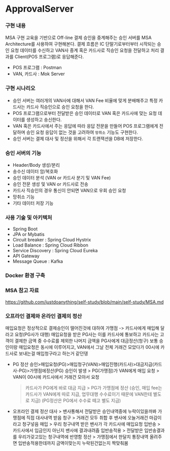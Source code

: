# ApprovalServer

### 구현 내용
MSA 구현 교육을 기반으로 Off-line 결제 승인을 중계해주는 승인 서버를 MSA Architecture를 사용하여 구현해본다.
결제 흐름은 IC 단말기로부터부터 시작되는 승인 요청 데이터를 수신하고 VAN사 중계 혹은 카드사로 직승인 요청을 전달하고 처리 결과를 Client(POS 프로그램)로 응답해준다.
  - POS 프로그램 : Postman
  - VAN, 카드사 : Mok Server

### 구현 시나리오
  - 승인 서버는 여러개의 VAN사에 대해서 VAN Fee 비율에 맞게 분배해주고 특정 카드사는 카드사 직승인으로 승인 요청을 한다.
  - POS 프로그램으로부터 전달받은 승인 데이터로 VAN 혹은 카드사에 맞는 요청 데이터를 생성하고 송신한다.
  - VAN 혹은 카드사에서 주는 응답에 따라 응답 전문을 만들어 POS 프로그램에게 전달하며 승인 요청 응답이 없는 것을 고려하여 `망취소` 기능도 구현한다.
  - 승인 서버는 결제 대사 및 정산을 위해서 각 트랜잭션을 DB에 저장한다.

### 승인 서버의 기능
  - Header/Body 생성/분리
  - 송수신 데이터 암/복호화
  - 승인 데이터 분석 (VAN or 카드사 분기 및 VAN Fee)
  - 승인 전문 생성 및 VAN or 카드사로 전송
  - 카드사 직승인의 경우 통신이 안되면 VAN으로 우회 승인 요청
  - 망취소 기능
  - 기타 데이터 저장 기능

### 사용 기술 및 아키텍처
  - Spring Boot
  - JPA or Mybatis
  - Circuit breaker : Spring Cloud Hystrix
  - Load Balance : Spring Cloud Ribbon
  - Service Discovery : Spring Cloud Eureka
  - API Gateway
  - Message Queue : Kafka

### Docker 환경 구축


### MSA 참고 자료
https://github.com/justdoanything/self-study/blob/main/self-study/MSA.md


### 오프라인 결제와 온라인 결제의 정산
매입요청은 정상적으로 결제승인이 떨어진것에 대하여 가맹점 -> 카드사에게 매입해 달라고 요청(PG사가 대행)
매입요청을 받은 PG사는 이를 카드사에 통보하고 카드사는 고객이 결제한 금액 중 수수료를 제외한 나머지 금액을 PG사에게 대금정산(청구)
보통 승인이랑 매입요청은 동시에 이루어지고,
VAN에서 그날 전체 거래건 모았다가 00시에 카드사로 보내는걸
매입청구라고 하는거 같던뎅

* PG 정산
  승인>매입요청(PG)>매입청구(VAN)>매입진행(카드사)>대금지급(카드사-PG)>가맹점에정산(PG)
  승인이 발생 > PG(가맹점)가 VAN에게 매입 요청 > VAN이 00시에 카드사에서 거래건 모아서 요청
  > 카드사가 PG에게 바로 대금 지급 > PG가 가맹점에 정산
  (승인, 매입 fee는 카드사가 VAN에게 따로 지급, 업무대행 수수료이기 때문에 VAN한테 별도로 지급)
  (PG정산은 PG에서 수수료 떼고 별도 지급)


* 오프라인 결제 정산
대사 > 밴사통해서 전달받은 승인내역중에 누락이있을까봐 가맹점에 직접 대사내역 받음
청구 > 거래건 모두 취합 후 밴사에 오늘거래건 마감이라고 청구넣음
매입 > 우리 청구내역 받은 밴사가 각 카드사에 매입요청
입반송 > 카드사에서 입금인지 아닌지 밴사에 결과내려줌
입반송적용 > 전달받은 입반송결과를 우리가갖고있는 청구내역에 반영함
정산 > 가맹점에서 한달치 통장내역 올려주면 입반송적용한데까지 금액이맞는지 누락된건없는지 짝맞춰봄
